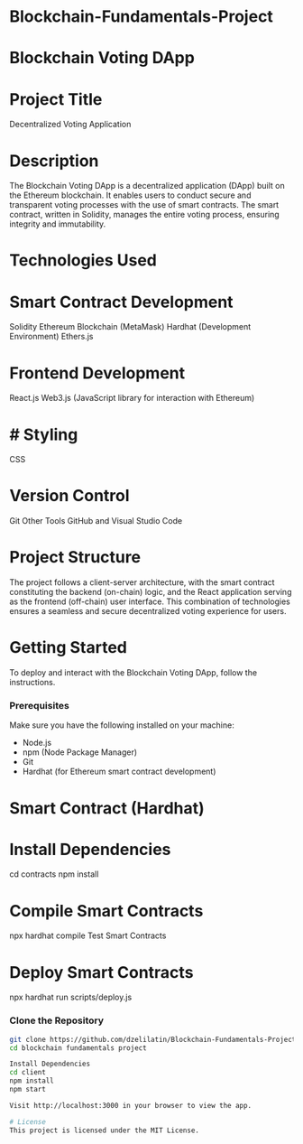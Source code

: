 # Blockchain-Fundamentals-Project
# Blockchain Voting DApp

# Project Title
Decentralized Voting Application

# Description
The Blockchain Voting DApp is a decentralized application (DApp) built on the Ethereum blockchain. It enables users to conduct secure and transparent voting processes with the use of smart contracts. The smart contract, written in Solidity, manages the entire voting process, ensuring integrity and immutability.

# Technologies Used

# Smart Contract Development
Solidity
Ethereum Blockchain (MetaMask)
Hardhat (Development Environment)
Ethers.js

# Frontend Development
React.js
Web3.js (JavaScript library for interaction with Ethereum)

# # Styling 
CSS

# Version Control
Git
Other Tools
GitHub and Visual Studio Code 

# Project Structure
The project follows a client-server architecture, with the smart contract constituting the backend (on-chain) logic, and the React application serving as the frontend (off-chain) user interface.
This combination of technologies ensures a seamless and secure decentralized voting experience for users.

# Getting Started
To deploy and interact with the Blockchain Voting DApp, follow the instructions.

### Prerequisites

Make sure you have the following installed on your machine:

- Node.js
- npm (Node Package Manager)
- Git
- Hardhat (for Ethereum smart contract development)

# Smart Contract (Hardhat)
# Install Dependencies

cd contracts
npm install

# Compile Smart Contracts

npx hardhat compile
Test Smart Contracts

# Deploy Smart Contracts

npx hardhat run scripts/deploy.js

### Clone the Repository

```bash
git clone https://github.com/dzelilatin/Blockchain-Fundamentals-Project.git
cd blockchain fundamentals project

Install Dependencies
cd client
npm install
npm start

Visit http://localhost:3000 in your browser to view the app.

# License
This project is licensed under the MIT License.
